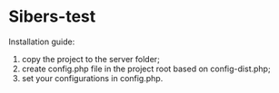 # Sibers-test

Installation guide:
1. copy the project to the server folder;
2. create config.php file in the project root based on config-dist.php;
3. set your configurations in config.php.
